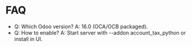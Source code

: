 # FAQ

- Q: Which Odoo version? A: 16.0 (OCA/OCB packaged).
- Q: How to enable? A: Start server with --addon account_tax_python or install in UI.
